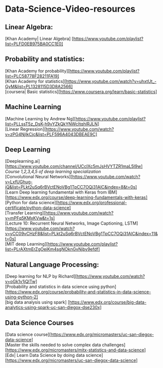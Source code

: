 # Data-Science-Video-resources
## Linear Algebra:
[Khan Academy| Linear Algebra] [https://www.youtube.com/playlist?list=PLFD0EB975BA0CC1E0] <br>
## Probability and statistics:
[Khan Academy for probability][https://www.youtube.com/playlist?list=PLC58778F28211FA19] <br>
[Khan Academy for statistics][https://www.youtube.com/watch?v=uhxtUt_-GyM&list=PL1328115D3D8A2566]<br>
[coursera| Basic statistics][https://www.coursera.org/learn/basic-statistics]<br>

## Machine Learning <br>
[Machine Learning by Andrew Ng][https://www.youtube.com/playlist?list=PLLssT5z_DsK-h9vYZkQkYNWcItqhlRJLN]<br>
[Linear Regression][https://www.youtube.com/watch?v=zPG4NjIkCjc&list=PLF596A4043DBEAE9C]
## Deep Learning <br>
[Deeplearning.ai][https://www.youtube.com/channel/UCcIXc5mJsHVYTZR1maL5l9w]<br>
<i>Course 1,2,3,4,5 of deep learning specialization</i> <br>
[Convolutional Neural Networks][https://www.youtube.com/watch?v=LxfUGhug-iQ&list=PLkt2uSq6rBVctENoVBg1TpCC7OQi31AlC&index=8&t=0s]<br>
 [Learn Deep learning fundamental with Keras from IBM][https://www.edx.org/course/deep-learning-fundamentals-with-keras]<br>
 [Python for data science][https://www.edx.org/professional-certificate/python-data-science]<br>
 [Transfer Learning][https://www.youtube.com/watch?v=mPFq5KMxKVw&t=1s]<br>
 [Lecture 10: Recurrent Neural Networks, Image Captioning, LSTM][https://www.youtube.com/watch?v=yCC09vCHzF8&list=PLkt2uSq6rBVctENoVBg1TpCC7OQi31AlC&index=11&t=0s]<br>
[MIT deep Learning][https://www.youtube.com/playlist?list=PLrAXtmErZgOeiKm4sgNOknGvNjby9efdf] <br>
## Natural Language Processing:
 [Deep learning for NLP by Richard][https://www.youtube.com/watch?v=oGk1v1jQITw]<br>
 [Probability and statistics in data science using python][https://www.edx.org/course/probability-and-statistics-in-data-science-using-python-2]<br>
[big data analysis using spark] [https://www.edx.org/course/big-data-analytics-using-spark-uc-san-diegox-dse230x]<br>

## Data Science Courses
[Data science course][https://www.edx.org/micromasters/uc-san-diegox-data-science]<br>
[Master the skills needed to solve complex data challenges]
[https://www.edx.org/micromasters/mitx-statistics-and-data-science]<br>
[Edx| Learn Data Science by doing data science][https://www.edx.org/micromasters/uc-san-diegox-data-science]<br>
